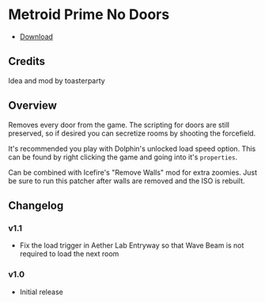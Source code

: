 # Metroid Prime No Doors

- [Download](https://github.com/toasterparty/metroid-prime-fanhacks/releases/download/metroid-prime-no-doors-v1.1/metroid-prime-no-doors-v1.1.zip)

## Credits

Idea and mod by toasterparty

## Overview

Removes every door from the game. The scripting for doors are still preserved, so if desired you can secretize rooms by shooting the forcefield.

It's recommended you play with Dolphin's unlocked load speed option. This can be found by right clicking the game and going into it's `properties`.

Can be combined with Icefire's "Remove Walls" mod for extra zoomies. Just be sure to run this patcher after walls are removed and the ISO is rebuilt.

## Changelog

### v1.1

- Fix the load trigger in Aether Lab Entryway so that Wave Beam is not required to load the next room

### v1.0

- Initial release
